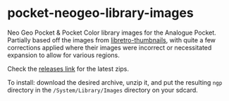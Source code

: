 # pocket-neogeo-library-images
Neo Geo Pocket &amp; Pocket Color library images for the Analogue Pocket. Partially based off the images from [libretro-thumbnails](https://github.com/libretro-thumbnails/), with quite a few corrections applied where their images were incorrect or necessitated expansion to allow for various regions.

Check the [releases link](https://github.com/g026r/pocket-neogeo-library-images/releases) for the latest zips.

To install: download the desired archive, unzip it, and put the resulting `ngp` directory in the `/System/Library/Images` directory on your sdcard.
